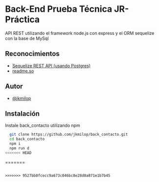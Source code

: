 # Back-End Prueba Técnica JR- Práctica

API REST utilizando el framework  node.js  con express y el ORM sequelize con la base de MySql


## Reconocimientos

 - [Sequelize REST API (usando Postgres)](https://github.com/FaztWeb/nodejs-sequelize-restapi-postgres)
 - [readme.so](https://readme.so/editor)
 
## Autor

- [@jkmilop](https://www.github.com/jkmilop)


## Instalación


Instale back_contacto utilizando npm

```bash
  git clone https://github.com/jkmilop/back_contacto.git
  cd back_contacto
  npm i
  npm run d
<<<<<<< HEAD
```
=======
```
    
>>>>>>> 9527bb0fcecc9a673c046bc8e28d0a871e1b7b45

